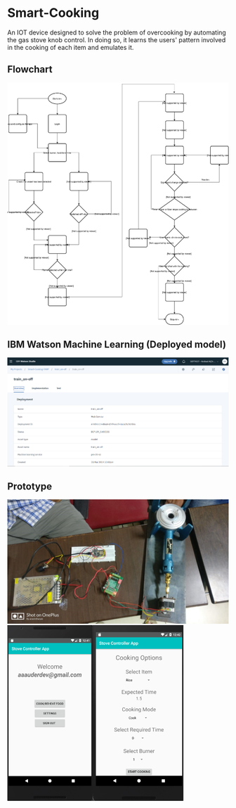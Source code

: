 # Smart-Cooking
An IOT device designed to solve the problem of overcooking by automating the gas stove knob control. In doing so, it learns the users' pattern involved in the cooking of each item and emulates it.

## Flowchart
![flowchart](https://github.com/ArshadAQ/Smart-Cooking/blob/master/images/Copy-of-tarp.svg)

## IBM Watson Machine Learning (Deployed model)
<img alt = "Deployed ML Model screenshot" src = "https://github.com/ArshadAQ/Smart-Cooking/blob/master/images/deployed-ML-Model.png" width = 800> 

## Prototype
<img src = "https://github.com/ArshadAQ/Smart-Cooking/blob/master/images/prototype.jpg" width = 600> 
<img src = "https://github.com/ArshadAQ/Smart-Cooking/blob/master/images/home.png" height = 400 align = "left"><img src = "https://github.com/ArshadAQ/Smart-Cooking/blob/master/images/cook.png" height = 400>
